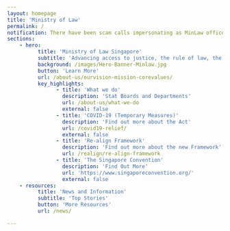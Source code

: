 ```yaml
---
layout: homepage
title: 'Ministry of Law'
permalink: /
notification: There have been scam calls impersonating as MinLaw officers. For more info, please refer <a href="https://www.facebook.com/425106448078044/posts/617015012220519/?d=n">here</a>.<br> From 2 Jun 2020, the Ministry of Law Services Centre will operate from Mondays to Fridays, 8.30 -5pm (Last ticket will be issued at 4.30pm).<br> In line with the current safe distancing measures, we will limit the number of visitors to our Services Centre, even as all our services remain accessible to the public, with digital and call services as the primary modes of working. As we will be working on reduced staff strength, longer waiting time is expected at the Services Centre. Members of the public are therefore encouraged to use our <a href="https://www.mlaw.gov.sg/e-services/">e-services</a> to reach us or call 1800-2255 529. <br>If you and/or accompanying persons are unwell with flu-like symptoms, please refrain from visiting the Ministry of Law Services Centre. <br> For a list of legal support resources available during this period, click <a href="https://www.mlaw.gov.sg/news/announcements/legal-support-resources-available-to-members-of-the-public">here</a>. <br>If you are a law practice, please refer to this <a href="https://www.mlaw.gov.sg/news/announcements/advisory-for-law-practices-on-elevated-safe-distancing-measures">advisory</a> to see how these measures affect you.
sections:
    - hero:
          title: 'Ministry of Law Singapore'
          subtitle: 'Advancing access to justice, the rule of law, the economy and society through policy, law and services.'
          background: /images/Hero-Banner-Minlaw.jpg
          button: 'Learn More'
          url: /about-us/ourvision-mission-corevalues/
          key_highlights:
                - title: 'What we do'
                  description: 'Stat Boards and Departments'
                  url: /about-us/what-we-do
                  external: false
                - title: 'COVID-19 (Temporary Measures)'
                  description: 'Find out more about the Act'
                  url: /covid19-relief/
                  external: false
                - title: 'Re-align Framework'
                  description: 'Find out more about the new Framework'
                  url: /realign/re-align-framework
                - title: 'The Singapore Convention'
                  description: 'Find Out More'
                  url: 'https://www.singaporeconvention.org/'
                  external: false
    - resources:
          title: 'News and Information'
          subtitle: 'Top Stories'
          button: 'More Resources'
          url: /news/

---
```

